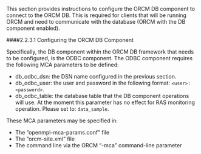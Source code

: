 This section provides instructions to configure the ORCM DB component to connect to the ORCM DB.  This is required for clients that will be running ORCM and need to communicate with the database (ORCM with the DB component enabled).

####2.2.3.1 Configuring the ORCM DB Component

Specifically, the DB component within the ORCM DB framework that needs to be configured, is the ODBC component.  The ODBC component requires the following MCA parameters to be defined:

* db_odbc_dsn: the DSN name configured in the previous section.
* db_odbc_user: the user and password in the following format: `<user>:<password>`.
* db_odbc_table: the database table that the DB component operations will use.  At the moment this parameter has no effect for RAS monitoring operation.  Please set to: `data_sample`.

These MCA parameters may be specified in:

* The “openmpi-mca-params.conf” file
* The “orcm-site.xml” file
* The command line via the ORCM “-mca” command-line parameter
